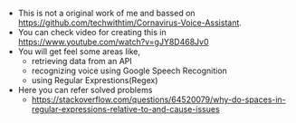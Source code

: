 * This is not a original work of me and bassed on https://github.com/techwithtim/Cornavirus-Voice-Assistant.
* You can check video for creating this in https://www.youtube.com/watch?v=gJY8D468Jv0
* You will get feel some areas like,
  * retrieving data from an API
  * recognizing voice using Google Speech Recognition
  * using Regular Exprestions(Regex)
* Here you can refer solved problems
  * https://stackoverflow.com/questions/64520079/why-do-spaces-in-regular-expressions-relative-to-and-cause-issues

